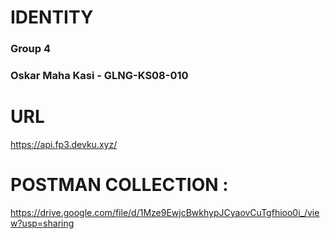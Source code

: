 # IDENTITY

### Group 4

### Oskar Maha Kasi - GLNG-KS08-010

# URL

https://api.fp3.devku.xyz/

# POSTMAN COLLECTION :

https://drive.google.com/file/d/1Mze9EwjcBwkhypJCyaovCuTgfhioo0i_/view?usp=sharing
